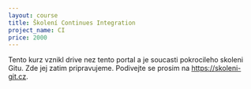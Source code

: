```yaml
---
layout: course
title: Školení Continues Integration
project_name: CI
price: 2000
---
```


Tento kurz vznikl drive nez tento portal a je soucasti pokrocileho skoleni Gitu. Zde jej zatim pripravujeme. Podivejte se prosim na <https://skoleni-git.cz>.

